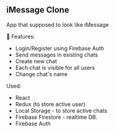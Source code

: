 ## iMessage Clone

App that supposed to look like iMessage

🚀 Features:

- Login/Register using Firebase Auth
- Send messages in existing chats
- Create new chat
- Each chat is visible for all users
- Change chat's name

Used:

- React
- Redux (to store active user)
- Local Storage - to store active chats
- Firebase Firestore - realtime DB.
- Firebase Auth
